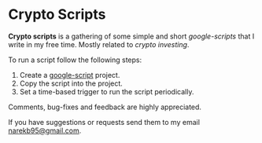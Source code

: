 # Crypto Scripts

**Crypto scripts** is a gathering of some simple and short *google-scripts*
that I write in my free time. Mostly related to *crypto investing*.

To run a script follow the following steps:

1. Create a [google-script](https://script.google.com) project.
2. Copy the script into the project.
3. Set a time-based trigger to run the script periodically.

Comments, bug-fixes and feedback are highly appreciated.

If you have suggestions or requests send them to my email <narekb95@gmail.com>.
